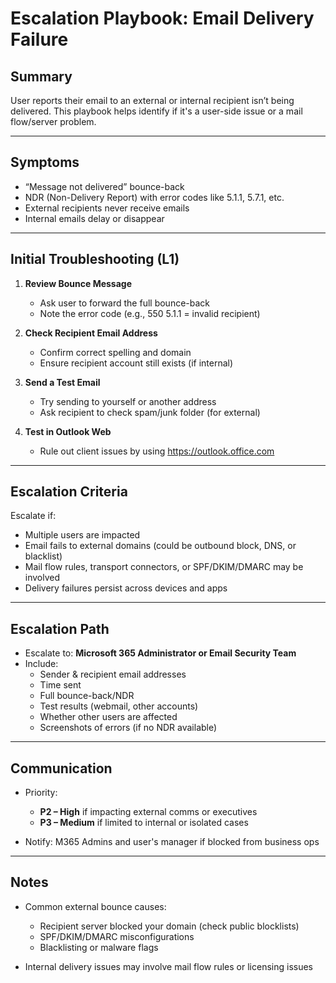 # Escalation Playbook: Email Delivery Failure

## Summary
User reports their email to an external or internal recipient isn’t being delivered. This playbook helps identify if it's a user-side issue or a mail flow/server problem.

---

## Symptoms

- “Message not delivered” bounce-back
- NDR (Non-Delivery Report) with error codes like 5.1.1, 5.7.1, etc.
- External recipients never receive emails
- Internal emails delay or disappear

---

## Initial Troubleshooting (L1)

1. **Review Bounce Message**
   - Ask user to forward the full bounce-back
   - Note the error code (e.g., 550 5.1.1 = invalid recipient)

2. **Check Recipient Email Address**
   - Confirm correct spelling and domain
   - Ensure recipient account still exists (if internal)

3. **Send a Test Email**
   - Try sending to yourself or another address
   - Ask recipient to check spam/junk folder (for external)

4. **Test in Outlook Web**
   - Rule out client issues by using https://outlook.office.com

---

## Escalation Criteria

Escalate if:
- Multiple users are impacted
- Email fails to external domains (could be outbound block, DNS, or blacklist)
- Mail flow rules, transport connectors, or SPF/DKIM/DMARC may be involved
- Delivery failures persist across devices and apps

---

## Escalation Path

- Escalate to: **Microsoft 365 Administrator or Email Security Team**
- Include:
  - Sender & recipient email addresses
  - Time sent
  - Full bounce-back/NDR
  - Test results (webmail, other accounts)
  - Whether other users are affected
  - Screenshots of errors (if no NDR available)

---

## Communication

- Priority:  
  - **P2 – High** if impacting external comms or executives  
  - **P3 – Medium** if limited to internal or isolated cases

- Notify: M365 Admins and user's manager if blocked from business ops

---

## Notes

- Common external bounce causes:
  - Recipient server blocked your domain (check public blocklists)
  - SPF/DKIM/DMARC misconfigurations
  - Blacklisting or malware flags

- Internal delivery issues may involve mail flow rules or licensing issues
